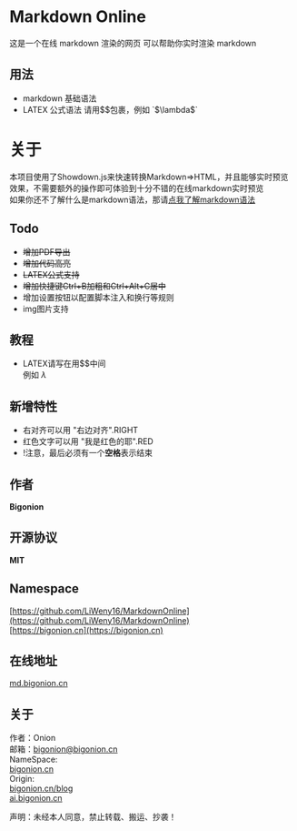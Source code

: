 # Markdown Online

这是一个在线 markdown 渲染的网页
可以帮助你实时渲染 markdown

## 用法

- markdown 基础语法
- LATEX 公式语法 请用$$包裹，例如 `$\lambda$`
# 关于

本项目使用了Showdown.js来快速转换Markdown=>HTML，并且能够实时预览效果，不需要额外的操作即可体验到十分不错的在线markdown实时预览<br>
如果你还不了解什么是markdown语法，那请[点我了解markdown语法](https://markdown.com.cn/intro.html)

## Todo
+ <s>增加PDF导出</s>
+ <s>增加代码高亮</s>
+ <s>LATEX公式支持</s>
+ <s>增加快捷键Ctrl+B加粗和Ctrl+Alt+C居中</s>
+ 增加设置按钮以配置脚本注入和换行等规则
+ img图片支持

## 教程
+ LATEX请写在用$$中间  
例如 $\lambda$ 

## 新增特性
+ 右对齐可以用 "右边对齐".RIGHT 
+ 红色文字可以用 "我是红色的耶".RED 
+ !注意，最后必须有一个**空格**表示结束

## 作者

**Bigonion**

## 开源协议

**MIT**

## Namespace 
[https://github.com/LiWeny16/MarkdownOnline](https://github.com/LiWeny16/MarkdownOnline)  
[https://bigonion.cn](https://bigonion.cn)

## 在线地址

[md.bigonion.cn](https://md.bigonion.cn)

## 关于

作者：Onion   
邮箱：bigonion@bigonion.cn   
NameSpace:    
[bigonion.cn](https://bigonion.cn)  
Origin:      
[bigonion.cn/blog](https://bigonion.cn/blog)  
[ai.bigonion.cn](https://ai.bigonion.cn)  

声明：未经本人同意，禁止转载、搬运、抄袭！    

